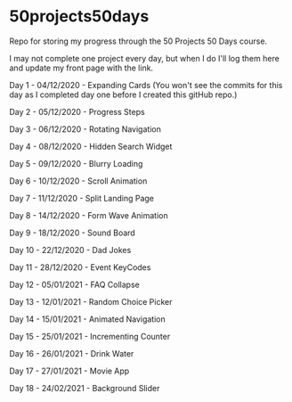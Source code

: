 # 50projects50days

Repo for storing my progress through the 50 Projects 50 Days course.

I may not complete one project every day, but when I do I'll log them here and
update my front page with the link.

Day 1 - 04/12/2020 - Expanding Cards (You won't see the commits for this day as
I completed day one before I created this gitHub repo.)

Day 2 - 05/12/2020 - Progress Steps

Day 3 - 06/12/2020 - Rotating Navigation

Day 4 - 08/12/2020 - Hidden Search Widget

Day 5 - 09/12/2020 - Blurry Loading

Day 6 - 10/12/2020 - Scroll Animation

Day 7 - 11/12/2020 - Split Landing Page

Day 8 - 14/12/2020 - Form Wave Animation

Day 9 - 18/12/2020 - Sound Board

Day 10 - 22/12/2020 - Dad Jokes

Day 11 - 28/12/2020 - Event KeyCodes

Day 12 - 05/01/2021 - FAQ Collapse

Day 13 - 12/01/2021 - Random Choice Picker

Day 14 - 15/01/2021 - Animated Navigation

Day 15 - 25/01/2021 - Incrementing Counter

Day 16 - 26/01/2021 - Drink Water

Day 17 - 27/01/2021 - Movie App

Day 18 - 24/02/2021 - Background Slider

